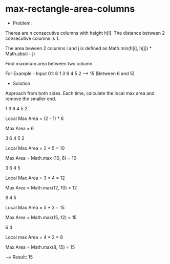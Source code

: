 # max-rectangle-area-columns

* Problem:

Therea are n consecutive columns with height h[i]. The distance between 2 consecutive columns is 1.

The area beween 2 columns i and j is defined as Math.min(h[i], h[j]) * Math.abs(i - j)

Find maximum area between two column.

For Example - Input 01:
6
1 3 6 4 5 2
--> 15 (Between 6 and 5)

* Solution

Approach from both sides. Each time, calculate the local max area and remove the smaller end.



1 3 6 4 5 2

Local Max Area = (2 - 1) * 6

Max Area = 6



3 6 4 5 2

Local Max Area = 2 * 5 = 10

Max Area = Math.max (10, 6) = 10



3 6 4 5

Local Max Area = 3 * 4 = 12

Max Area = Math.max(12, 10) = 12



6 4 5

Local Max Area = 5 * 3 = 15

Max Area = Math.max(15, 12) = 15



6 4

Local max Area = 4 * 2 = 8

Max Area = Math.max(8, 15) = 15


--> Result: 15

